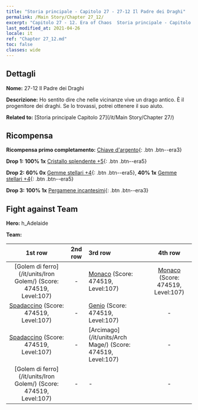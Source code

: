 ```yaml
---
title: "Storia principale - Capitolo 27 - 27-12 Il Padre dei Draghi"
permalink: /Main Story/Chapter 27_12/
excerpt: "Capitolo 27 - 12. Era of Chaos  Storia principale - Capitolo 27_12. 27-12 Il Padre dei Draghi"
last_modified_at: 2021-04-26
locale: it
ref: "Chapter 27_12.md"
toc: false
classes: wide
---
```


## Dettagli

 **Nome:** 27-12 Il Padre dei Draghi

 **Descrizione:** Ho sentito dire che nelle vicinanze vive un drago antico. È il progenitore dei draghi. Se lo trovassi, potrei ottenere il suo aiuto.

 **Related to:** [Storia principale Capitolo 27](/it/Main Story/Chapter 27/)

## Ricompensa

 **Ricompensa primo completamento:** [Chiave d'argento](/ItemsIT/con_693/){: .btn .btn--era3}

 **Drop 1:** **100% 1x** [Cristallo splendente +5](/ItemsIT/mat_101/){: .btn .btn--era5}

 **Drop 2:** **60% 0x** [Gemme stellari +4](/ItemsIT/mat_93/){: .btn .btn--era5}, **40% 1x** [Gemme stellari +4](/ItemsIT/mat_93/){: .btn .btn--era5}

 **Drop 3:** **100% 1x** [Pergamene incantesimi](/ItemsIT/con_694/){: .btn .btn--era3}


## Fight against Team
 **Hero:** h_Adelaide

 **Team:**


  | 1st row | 2nd row | 3rd row | 4th row |
  |:----:|:----:|:----|:----:|
  | [Golem di ferro](/it/units/Iron Golem/) (Score: 474519, Level:107)  | - | [Monaco](/it/units/Monk/) (Score: 474519, Level:107)  | [Monaco](/it/units/Monk/) (Score: 474519, Level:107)  |
  | [Spadaccino](/it/units/Swordsman/) (Score: 474519, Level:107)  | - | [Genio](/it/units/Genie/) (Score: 474519, Level:107)  | - |
  | [Spadaccino](/it/units/Swordsman/) (Score: 474519, Level:107)  | - | [Arcimago](/it/units/Arch Mage/) (Score: 474519, Level:107)  | - |
  | [Golem di ferro](/it/units/Iron Golem/) (Score: 474519, Level:107)  | - | - | - |


